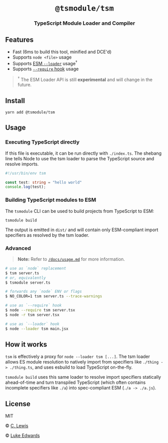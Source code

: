 <div align="center">
  <h1><code>@tsmodule/tsm</code></h1>
  <h3>TypeScript Module Loader and Compiler</h3>
</div>

## Features

* Fast (6ms to build this tool, minified and DCE'd)
* Supports `node <file>` usage
* Supports [ESM `--loader`](https://nodejs.org/api/esm.html#esm_loaders) usage<sup>†</sup>
* Supports [`--require`
  hook](https://nodejs.org/api/cli.html#cli_r_require_module) usage

> <sup>†</sup> The ESM Loader API is still **experimental** and will change in the future.

## Install

```shell
yarn add @tsmodule/tsm
```

## Usage

### Executing TypeScript directly

If this file is executable, it can be run directly with `./index.ts`. The
shebang line tells Node to use the tsm loader to parse the TypeScript source and
resolve imports.

```ts
#!/usr/bin/env tsm

const test: string = "hello world"
console.log(test);
```

### Building TypeScript modules to ESM

The `tsmodule` CLI can be used to build projects from TypeScript to ESM:

```shell
tsmodule build
```

The output is emitted in `dist/` and will contain only ESM-compliant import
specifiers as resolved by the tsm loader.

### Advanced

> **Note:** Refer to [`/docs/usage.md`](/docs/usage.md) for more information.

```sh
# use as `node` replacement
$ tsm server.ts
# or, equivalently
$ tsmodule server.ts

# forwards any `node` ENV or flags
$ NO_COLOR=1 tsm server.ts --trace-warnings

# use as `--require` hook
$ node --require tsm server.tsx
$ node -r tsm server.tsx

# use as `--loader` hook
$ node --loader tsm main.jsx
```

## How it works

`tsm` is effectively a proxy for `node --loader tsm [...]`. The tsm loader
allows ES module resolution to natively import from specifiers like `./thing ->
./thing.ts`, and uses esbuild to load TypeScript on-the-fly. 

`tsmodule build` uses this same loader to resolve import specifiers statically
ahead-of-time and turn transpiled TypeScript (which often contains incomplete
specifiers like `./a`) into spec-compliant ESM (`./a -> ./a.js`).

## License

MIT

© [C. Lewis](https://ctjlewis.com)

© [Luke Edwards](https://lukeed.com)
